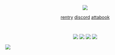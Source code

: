 <p align="center">
<img src="https://files.catbox.moe/f9uno7.webp"/>
</p>

<p align="center"
  
[rentry](https://rentry.co/patriot) [discord](https://discordapp.com/users/794646333821681674) [attabook](https://moriarty.atabook.org/)

<br>

<p align="center">
<img src="https://files.catbox.moe/mtpmh0.png"/>
<img src="https://files.catbox.moe/m3i5qq.webp"/>
<img src="https://files.catbox.moe/5bd011.webp"/>
<img src="https://files.catbox.moe/lqprwj.webp"/>
<p align="center">
  
![](https://komarev.com/ghpvc/?username=cupidscharm&color=191919)
